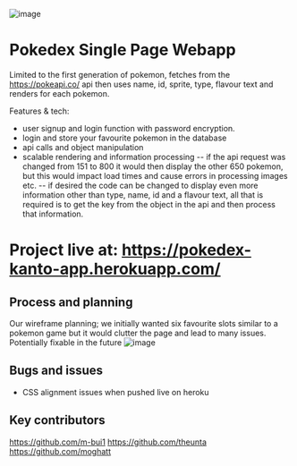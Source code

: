 ![image](https://user-images.githubusercontent.com/110766652/194439715-ebf6d6a1-76ee-4628-a0bb-08898fcf5938.png)

# Pokedex Single Page Webapp 
Limited to the first generation of pokemon, fetches from the https://pokeapi.co/ api then uses name, id, sprite, type, flavour text and renders for each pokemon.

Features & tech:
- user signup and login function with password encryption.
- login and store your favourite pokemon in the database
- api calls and object manipulation
- scalable rendering and information processing
-- if the api request was changed from 151 to 800 it would then display the other 650 pokemon, but this would impact load times and cause errors in processing images etc.
-- if desired the code can be changed to display even more information other than type, name, id and a flavour text, all that is required is to get the key from the object in the api and then process that information.

# Project live at: https://pokedex-kanto-app.herokuapp.com/


## Process and planning


Our wireframe planning; we initially wanted six favourite slots similar to a pokemon game but it would clutter the page and lead to many issues. Potentially fixable in the future
![image](https://user-images.githubusercontent.com/110766652/194440534-c154c654-aeda-48c0-8544-f60656ea4fdd.png)


## Bugs and issues
- CSS alignment issues when pushed live on heroku

## Key contributors
https://github.com/m-bui1
https://github.com/theunta
https://github.com/moghatt
